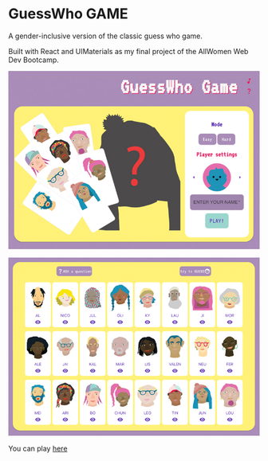 # GuessWho GAME

A gender-inclusive version of the classic guess who game.


Built with React and UIMaterials as my final project of the AllWomen Web Dev Bootcamp.



![Home Page](public/111.jpg?raw=true "Home webpage")

![Game Page](public/222.jpg?raw=true "Game webpage")

You can play [here](http://www.theguesswhoga.me/)





